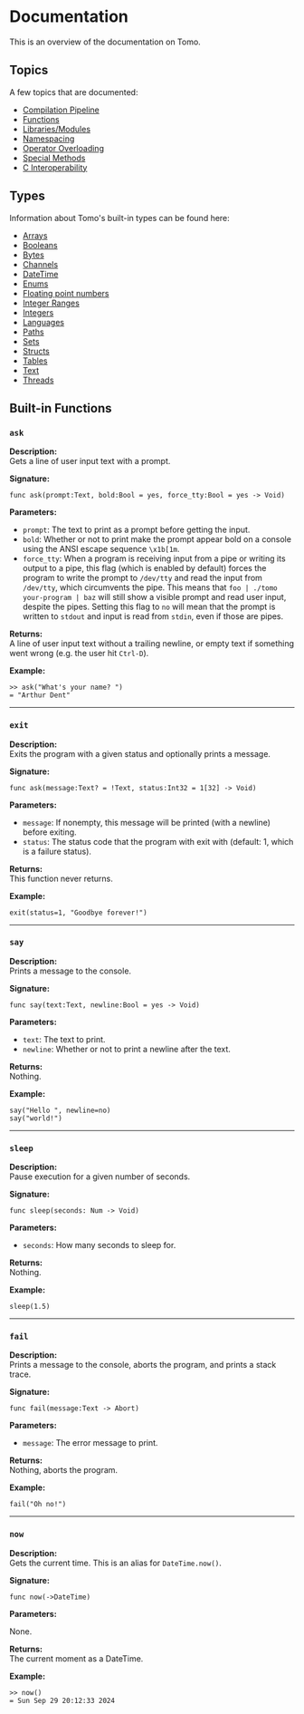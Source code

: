 # Documentation

This is an overview of the documentation on Tomo.

## Topics

A few topics that are documented:

- [Compilation Pipeline](compilation.md)
- [Functions](functions.md)
- [Libraries/Modules](libraries.md)
- [Namespacing](namespacing.md)
- [Operator Overloading](operators.md)
- [Special Methods](metamethods.md)
- [C Interoperability](c-interoperability.md)

## Types

Information about Tomo's built-in types can be found here:

- [Arrays](arrays.md)
- [Booleans](booleans.md)
- [Bytes](bytes.md)
- [Channels](channels.md)
- [DateTime](datetime.md)
- [Enums](enums.md)
- [Floating point numbers](nums.md)
- [Integer Ranges](ranges.md)
- [Integers](integers.md)
- [Languages](langs.md)
- [Paths](paths.md)
- [Sets](sets.md)
- [Structs](structs.md)
- [Tables](tables.md)
- [Text](text.md)
- [Threads](threads.md)

## Built-in Functions

### `ask`

**Description:**  
Gets a line of user input text with a prompt.

**Signature:**  
```tomo
func ask(prompt:Text, bold:Bool = yes, force_tty:Bool = yes -> Void)
```

**Parameters:**

- `prompt`: The text to print as a prompt before getting the input.
- `bold`: Whether or not to print make the prompt appear bold on a console
  using the ANSI escape sequence `\x1b[1m`.
- `force_tty`: When a program is receiving input from a pipe or writing its
  output to a pipe, this flag (which is enabled by default) forces the program
  to write the prompt to `/dev/tty` and read the input from `/dev/tty`, which
  circumvents the pipe. This means that `foo | ./tomo your-program | baz` will
  still show a visible prompt and read user input, despite the pipes. Setting
  this flag to `no` will mean that the prompt is written to `stdout` and input
  is read from `stdin`, even if those are pipes.

**Returns:**  
A line of user input text without a trailing newline, or empty text if
something went wrong (e.g. the user hit `Ctrl-D`).

**Example:**  
```tomo
>> ask("What's your name? ")
= "Arthur Dent"
```

---

### `exit`

**Description:**  
Exits the program with a given status and optionally prints a message.

**Signature:**  
```tomo
func ask(message:Text? = !Text, status:Int32 = 1[32] -> Void)
```

**Parameters:**

- `message`: If nonempty, this message will be printed (with a newline) before
  exiting.
- `status`: The status code that the program with exit with (default: 1, which
  is a failure status).

**Returns:**  
This function never returns.

**Example:**  
```tomo
exit(status=1, "Goodbye forever!")
```

---

### `say`

**Description:**  
Prints a message to the console.

**Signature:**  
```tomo
func say(text:Text, newline:Bool = yes -> Void)
```

**Parameters:**

- `text`: The text to print.
- `newline`: Whether or not to print a newline after the text.

**Returns:**  
Nothing.

**Example:**  
```tomo
say("Hello ", newline=no)
say("world!")
```

---

### `sleep`

**Description:**  
Pause execution for a given number of seconds.

**Signature:**  
```tomo
func sleep(seconds: Num -> Void)
```

**Parameters:**

- `seconds`: How many seconds to sleep for.

**Returns:**  
Nothing.

**Example:**  
```tomo
sleep(1.5)
```

---

### `fail`

**Description:**  
Prints a message to the console, aborts the program, and prints a stack trace.

**Signature:**  
```tomo
func fail(message:Text -> Abort)
```

**Parameters:**

- `message`: The error message to print.

**Returns:**  
Nothing, aborts the program.

**Example:**  
```tomo
fail("Oh no!")
```

---

### `now`

**Description:**  
Gets the current time. This is an alias for `DateTime.now()`.

**Signature:**  
```tomo
func now(->DateTime)
```

**Parameters:**

None.

**Returns:**  
The current moment as a DateTime.

**Example:**  
```tomo
>> now()
= Sun Sep 29 20:12:33 2024
```

